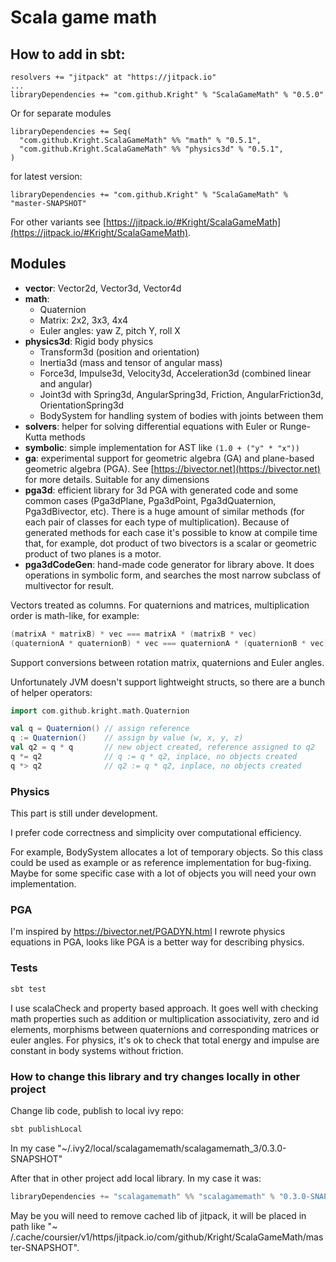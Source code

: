 # Scala game math

## How to add in sbt:
```
resolvers += "jitpack" at "https://jitpack.io"
...
libraryDependencies += "com.github.Kright" % "ScalaGameMath" % "0.5.0"
```

Or for separate modules

```
libraryDependencies += Seq(
  "com.github.Kright.ScalaGameMath" %% "math" % "0.5.1",
  "com.github.Kright.ScalaGameMath" %% "physics3d" % "0.5.1",
)
```

for latest version:
```
libraryDependencies += "com.github.Kright" % "ScalaGameMath" % "master-SNAPSHOT"
```

For other variants see [https://jitpack.io/#Kright/ScalaGameMath](https://jitpack.io/#Kright/ScalaGameMath).

## Modules

* **vector**: Vector2d, Vector3d, Vector4d
* **math**:
  * Quaternion
  * Matrix: 2x2, 3x3, 4x4
  * Euler angles: yaw Z, pitch Y, roll X
* **physics3d**: Rigid body physics
  * Transform3d (position and orientation)
  * Inertia3d (mass and tensor of angular mass)
  * Force3d, Impulse3d, Velocity3d, Acceleration3d (combined linear and angular)
  * Joint3d with Spring3d, AngularSpring3d, Friction, AngularFriction3d, OrientationSpring3d
  * BodySystem for handling system of bodies with joints between them
* **solvers**: helper for solving differential equations with Euler or Runge-Kutta methods
* **symbolic**: simple implementation for AST like `(1.0 + ("y" * "x"))`
* **ga**: experimental support for geometric algebra (GA) and plane-based geometric algebra (PGA).
  See [https://bivector.net](https://bivector.net) for more details. Suitable for any dimensions
* **pga3d**: efficient library for 3d PGA with generated code and some common cases (Pga3dPlane, Pga3dPoint,
  Pga3dQuaternion, Pga3dBivector, etc).
  There is a huge amount of similar methods (for each pair of classes for each type of multiplication). Because of
  generated methods for each case it's possible to know at compile time that, for example, dot product of two bivectors
  is a scalar or geometric product of two planes is a motor.
* **pga3dCodeGen**: hand-made code generator for library above. It does operations in symbolic form, and searches the
  most narrow subclass of multivector for result.

Vectors treated as columns. For quaternions and matrices, multiplication order is math-like, for example:
```scala
(matrixA * matrixB) * vec === matrixA * (matrixB * vec)
(quaternionA * quaternionB) * vec === quaternionA * (quaternionB * vec)
```

Support conversions between rotation matrix, quaternions and Euler angles.

Unfortunately JVM doesn't support lightweight structs, so there are a bunch of helper operators:

```scala 
import com.github.kright.math.Quaternion

val q = Quaternion() // assign reference
q := Quaternion()    // assign by value (w, x, y, z)
val q2 = q * q       // new object created, reference assigned to q2
q *= q2              // q := q * q2, inplace, no objects created
q *> q2              // q2 := q * q2, inplace, no objects created
```

### Physics

This part is still under development.

I prefer code correctness and simplicity over computational efficiency.

For example, BodySystem allocates a lot of temporary objects.
So this class could be used as example or as reference implementation for bug-fixing.
Maybe for some specific case with a lot of objects you will need your own implementation.

### PGA

I'm inspired by https://bivector.net/PGADYN.html
I rewrote physics equations in PGA, looks like PGA is a better way for describing physics.

### Tests

```bash
sbt test
```

I use scalaCheck and property based approach. It goes well with checking math properties such as addition or
multiplication associativity, zero and id elements, morphisms between quaternions and corresponding matrices or euler
angles.
For physics, it's ok to check that total energy and impulse are constant in body systems without friction.

### How to change this library and try changes locally in other project

Change lib code, publish to local ivy repo:

```bash
sbt publishLocal
```

In my case "~/.ivy2/local/scalagamemath/scalagamemath_3/0.3.0-SNAPSHOT"

After that in other project add local library. In my case it was:

```scala
libraryDependencies += "scalagamemath" %% "scalagamemath" % "0.3.0-SNAPSHOT"
```

May be you will need to remove cached lib of jitpack, it will be placed in path like "~
/.cache/coursier/v1/https/jitpack.io/com/github/Kright/ScalaGameMath/master-SNAPSHOT".
